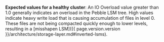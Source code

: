 **Expected values for a healthy cluster**: An IO Overload value greater than 1.0 generally indicates an overload in the Pebble LSM tree. High values indicate heavy write load that is causing accumulation of files in level 0. These files are not being compacted quickly enough to lower levels, resulting in a [misshapen LSM]({{ page.version.version }}/architecture/storage-layer.md#inverted-lsms).